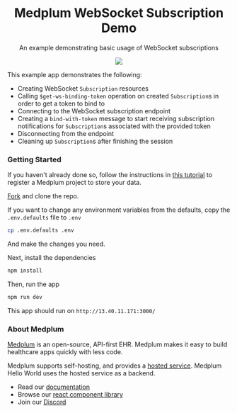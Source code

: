 <h1 align="center">Medplum WebSocket Subscription Demo</h1>
<p align="center">An example demonstrating basic usage of WebSocket subscriptions</p>
<p align="center">
<a href="https://github.com/medplum/medplum-websocket-subscriptions-demo/blob/main/LICENSE.txt">
    <img src="https://img.shields.io/badge/license-Apache-blue.svg" />
  </a>
</p>

This example app demonstrates the following:

- Creating WebSocket `Subscription` resources
- Calling `$get-ws-binding-token` operation on created `Subscription`s in order to get a token to bind to
- Connecting to the WebSocket subscription endpoint
- Creating a `bind-with-token` message to start receiving subscription notifications for `Subscription`s associated with the provided token
- Disconnecting from the endpoint
- Cleaning up `Subscription`s after finishing the session

### Getting Started

If you haven't already done so, follow the instructions in [this tutorial](https://www.medplum.com/docs/tutorials/register) to register a Medplum project to store your data.

[Fork](https://github.com/medplum/medplum-websocket-subscriptions-demo/fork) and clone the repo.

If you want to change any environment variables from the defaults, copy the `.env.defaults` file to `.env`

```bash
cp .env.defaults .env
```

And make the changes you need.

Next, install the dependencies

```bash
npm install
```

Then, run the app

```bash
npm run dev
```

This app should run on `http://13.40.11.171:3000/`

### About Medplum

[Medplum](https://www.medplum.com/) is an open-source, API-first EHR. Medplum makes it easy to build healthcare apps quickly with less code.

Medplum supports self-hosting, and provides a [hosted service](https://app.medplum.com/). Medplum Hello World uses the hosted service as a backend.

- Read our [documentation](https://www.medplum.com/docs)
- Browse our [react component library](https://storybook.medplum.com/)
- Join our [Discord](https://discord.gg/medplum)
